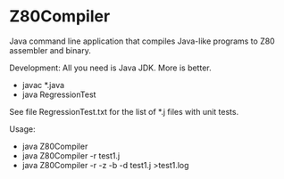 # Z80Compiler
Java command line application that compiles Java-like programs to Z80 assembler and binary.

Development:
All you need is Java JDK. More is better.
* javac *.java
* java RegressionTest

See file RegressionTest.txt for the list of *.j files with unit tests.

Usage:
* java Z80Compiler
* java Z80Compiler -r test1.j
* java Z80Compiler -r -z -b -d test1.j >test1.log
